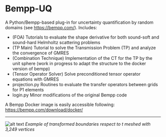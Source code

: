 # Bempp-UQ
A Python/Bempp-based plug-in for uncertainty quantification by random domains (see https://bempp.com/). 
Includes:
- (FOA) Tutorials to evaluate the shape derivative for both sound-soft and sound-hard Helmholtz scattering problems
- (TP Main) Tutorial to solve the Transmission Problem (TP) and analyze the convergence of GMRES
- (Combination Technique) Implementation of the CT for the TP by the unit sphere (work in progress to adapt the structure to the docker version of bempp)
- (Tensor Operator Solver) Solve preconditioned tensor operator equations with GMRES
- projection.py Routines to evaluate the transfer operators between grids for P1 elements
- login.py Minor modifications of the original Bempp code

A Bempp Docker image is easily accessible following:
https://bempp.com/download/docker/

---
![alt text](https://i.ibb.co/YQ9Bqpt/transformation.png)
*Example of transformed boundaries respect to t meshed with 3,249 vertices*

